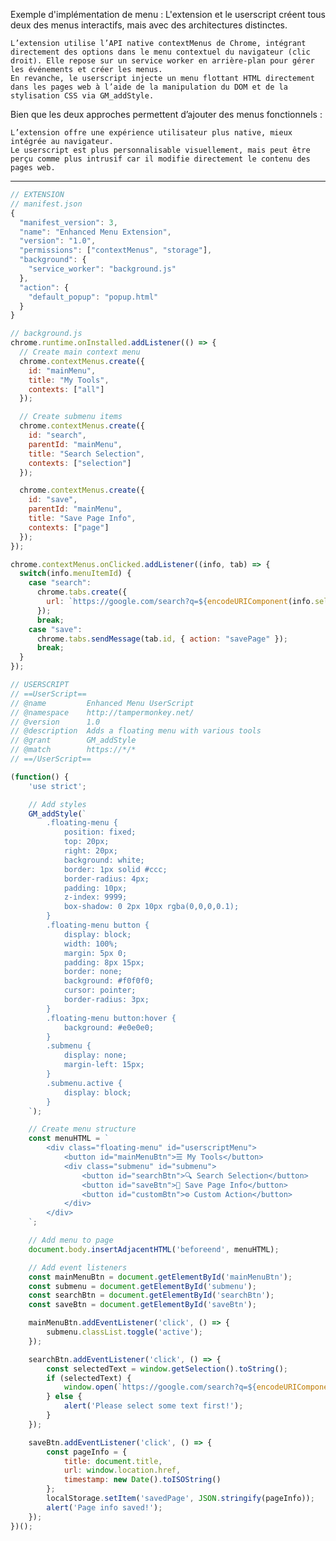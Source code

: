 Exemple d'implémentation de menu :
L'extension et le userscript créent tous deux des menus interactifs, mais avec des architectures distinctes.

    L’extension utilise l’API native contextMenus de Chrome, intégrant directement des options dans le menu contextuel du navigateur (clic droit). Elle repose sur un service worker en arrière-plan pour gérer les événements et créer les menus.
    En revanche, le userscript injecte un menu flottant HTML directement dans les pages web à l’aide de la manipulation du DOM et de la stylisation CSS via GM_addStyle.

Bien que les deux approches permettent d’ajouter des menus fonctionnels :

    L’extension offre une expérience utilisateur plus native, mieux intégrée au navigateur.
    Le userscript est plus personnalisable visuellement, mais peut être perçu comme plus intrusif car il modifie directement le contenu des pages web.

---

```js   
// EXTENSION
// manifest.json
{
  "manifest_version": 3,
  "name": "Enhanced Menu Extension",
  "version": "1.0",
  "permissions": ["contextMenus", "storage"],
  "background": {
    "service_worker": "background.js"
  },
  "action": {
    "default_popup": "popup.html"
  }
}

// background.js
chrome.runtime.onInstalled.addListener(() => {
  // Create main context menu
  chrome.contextMenus.create({
    id: "mainMenu",
    title: "My Tools",
    contexts: ["all"]
  });

  // Create submenu items
  chrome.contextMenus.create({
    id: "search",
    parentId: "mainMenu",
    title: "Search Selection",
    contexts: ["selection"]
  });

  chrome.contextMenus.create({
    id: "save",
    parentId: "mainMenu",
    title: "Save Page Info",
    contexts: ["page"]
  });
});

chrome.contextMenus.onClicked.addListener((info, tab) => {
  switch(info.menuItemId) {
    case "search":
      chrome.tabs.create({
        url: `https://google.com/search?q=${encodeURIComponent(info.selectionText)}`
      });
      break;
    case "save":
      chrome.tabs.sendMessage(tab.id, { action: "savePage" });
      break;
  }
});
```
```js
// USERSCRIPT
// ==UserScript==
// @name         Enhanced Menu UserScript
// @namespace    http://tampermonkey.net/
// @version      1.0
// @description  Adds a floating menu with various tools
// @grant        GM_addStyle
// @match        https://*/*
// ==/UserScript==

(function() {
    'use strict';

    // Add styles
    GM_addStyle(`
        .floating-menu {
            position: fixed;
            top: 20px;
            right: 20px;
            background: white;
            border: 1px solid #ccc;
            border-radius: 4px;
            padding: 10px;
            z-index: 9999;
            box-shadow: 0 2px 10px rgba(0,0,0,0.1);
        }
        .floating-menu button {
            display: block;
            width: 100%;
            margin: 5px 0;
            padding: 8px 15px;
            border: none;
            background: #f0f0f0;
            cursor: pointer;
            border-radius: 3px;
        }
        .floating-menu button:hover {
            background: #e0e0e0;
        }
        .submenu {
            display: none;
            margin-left: 15px;
        }
        .submenu.active {
            display: block;
        }
    `);

    // Create menu structure
    const menuHTML = `
        <div class="floating-menu" id="userscriptMenu">
            <button id="mainMenuBtn">☰ My Tools</button>
            <div class="submenu" id="submenu">
                <button id="searchBtn">🔍 Search Selection</button>
                <button id="saveBtn">💾 Save Page Info</button>
                <button id="customBtn">⚙️ Custom Action</button>
            </div>
        </div>
    `;

    // Add menu to page
    document.body.insertAdjacentHTML('beforeend', menuHTML);

    // Add event listeners
    const mainMenuBtn = document.getElementById('mainMenuBtn');
    const submenu = document.getElementById('submenu');
    const searchBtn = document.getElementById('searchBtn');
    const saveBtn = document.getElementById('saveBtn');

    mainMenuBtn.addEventListener('click', () => {
        submenu.classList.toggle('active');
    });

    searchBtn.addEventListener('click', () => {
        const selectedText = window.getSelection().toString();
        if (selectedText) {
            window.open(`https://google.com/search?q=${encodeURIComponent(selectedText)}`);
        } else {
            alert('Please select some text first!');
        }
    });

    saveBtn.addEventListener('click', () => {
        const pageInfo = {
            title: document.title,
            url: window.location.href,
            timestamp: new Date().toISOString()
        };
        localStorage.setItem('savedPage', JSON.stringify(pageInfo));
        alert('Page info saved!');
    });
})();
```